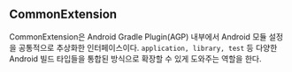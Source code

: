 ## CommonExtension
CommonExtension은 Android Gradle Plugin(AGP) 내부에서 Android 모듈 설정을 공통적으로 추상화한 인터페이스이다.
`application, library, test` 등 다양한 Android 빌드 타입들을 통합된 방식으로 확장할 수 있게 도와주는 역할을 한다.